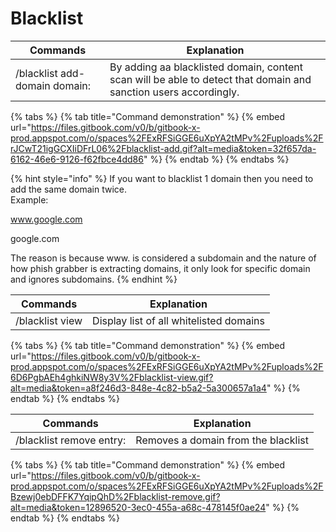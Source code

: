 # Blacklist

| Commands                      | Explanation                                                                                                     |
| ----------------------------- | --------------------------------------------------------------------------------------------------------------- |
| /blacklist add-domain domain: | By adding aa blacklisted domain, content scan will be able to detect that domain and sanction users accordingly. |

{% tabs %}
{% tab title="Command demonstration" %}
{% embed url="https://files.gitbook.com/v0/b/gitbook-x-prod.appspot.com/o/spaces%2FExRFSiGGE6uXpYA2tMPv%2Fuploads%2FrJCwT21igGCXIiDFrL06%2Fblacklist-add.gif?alt=media&token=32f657da-6162-46e6-9126-f62fbce4dd86" %}
{% endtab %}
{% endtabs %}

{% hint style="info" %}
If you want to blacklist 1 domain then you need to add the same domain twice. \
Example:&#x20;

www.google.com

google.com

The reason is because www. is considered a subdomain and the nature of how phish grabber is extracting domains, it only look for specific domain and ignores subdomains.
{% endhint %}



| Commands        | Explanation                             |
| --------------- | --------------------------------------- |
| /blacklist view | Display list of all whitelisted domains |

{% tabs %}
{% tab title="Command demonstration" %}
{% embed url="https://files.gitbook.com/v0/b/gitbook-x-prod.appspot.com/o/spaces%2FExRFSiGGE6uXpYA2tMPv%2Fuploads%2F6D6PgbAEh4ghkiNW8y3V%2Fblacklist-view.gif?alt=media&token=a8f246d3-848e-4c82-b5a2-5a300657a1a4" %}
{% endtab %}
{% endtabs %}



| Commands                 | Explanation                         |
| ------------------------ | ----------------------------------- |
| /blacklist remove entry: | Removes a domain from the blacklist |

{% tabs %}
{% tab title="Command demonstration" %}
{% embed url="https://files.gitbook.com/v0/b/gitbook-x-prod.appspot.com/o/spaces%2FExRFSiGGE6uXpYA2tMPv%2Fuploads%2FBzewj0ebDFFK7YqipQhD%2Fblacklist-remove.gif?alt=media&token=12896520-3ec0-455a-a68c-478145f0ae24" %}
{% endtab %}
{% endtabs %}
